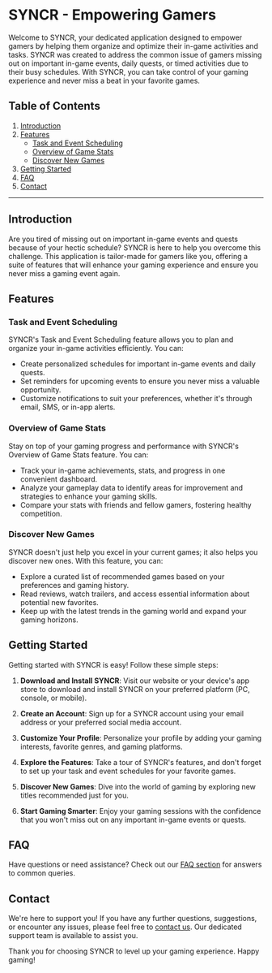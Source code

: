 # SYNCR - Empowering Gamers

Welcome to SYNCR, your dedicated application designed to empower gamers by helping them organize and optimize their in-game activities and tasks. SYNCR was created to address the common issue of gamers missing out on important in-game events, daily quests, or timed activities due to their busy schedules. With SYNCR, you can take control of your gaming experience and never miss a beat in your favorite games.

## Table of Contents

1. [Introduction](#introduction)
2. [Features](#features)
    - [Task and Event Scheduling](#task-and-event-scheduling)
    - [Overview of Game Stats](#overview-of-game-stats)
    - [Discover New Games](#discover-new-games)
3. [Getting Started](#getting-started)
4. [FAQ](#faq)
5. [Contact](#contact)

---

## Introduction

Are you tired of missing out on important in-game events and quests because of your hectic schedule? SYNCR is here to help you overcome this challenge. This application is tailor-made for gamers like you, offering a suite of features that will enhance your gaming experience and ensure you never miss a gaming event again.

## Features

### Task and Event Scheduling

SYNCR's Task and Event Scheduling feature allows you to plan and organize your in-game activities efficiently. You can:

- Create personalized schedules for important in-game events and daily quests.
- Set reminders for upcoming events to ensure you never miss a valuable opportunity.
- Customize notifications to suit your preferences, whether it's through email, SMS, or in-app alerts.

### Overview of Game Stats

Stay on top of your gaming progress and performance with SYNCR's Overview of Game Stats feature. You can:

- Track your in-game achievements, stats, and progress in one convenient dashboard.
- Analyze your gameplay data to identify areas for improvement and strategies to enhance your gaming skills.
- Compare your stats with friends and fellow gamers, fostering healthy competition.

### Discover New Games

SYNCR doesn't just help you excel in your current games; it also helps you discover new ones. With this feature, you can:

- Explore a curated list of recommended games based on your preferences and gaming history.
- Read reviews, watch trailers, and access essential information about potential new favorites.
- Keep up with the latest trends in the gaming world and expand your gaming horizons.

## Getting Started

Getting started with SYNCR is easy! Follow these simple steps:

1. **Download and Install SYNCR**: Visit our website or your device's app store to download and install SYNCR on your preferred platform (PC, console, or mobile).

2. **Create an Account**: Sign up for a SYNCR account using your email address or your preferred social media account.

3. **Customize Your Profile**: Personalize your profile by adding your gaming interests, favorite genres, and gaming platforms.

4. **Explore the Features**: Take a tour of SYNCR's features, and don't forget to set up your task and event schedules for your favorite games.

5. **Discover New Games**: Dive into the world of gaming by exploring new titles recommended just for you.

6. **Start Gaming Smarter**: Enjoy your gaming sessions with the confidence that you won't miss out on any important in-game events or quests.

## FAQ

Have questions or need assistance? Check out our [FAQ section](#faq) for answers to common queries.

## Contact

We're here to support you! If you have any further questions, suggestions, or encounter any issues, please feel free to [contact us](#contact). Our dedicated support team is available to assist you.

Thank you for choosing SYNCR to level up your gaming experience. Happy gaming!
